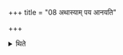 +++
title = "08 अथास्याम् पय आनयति"

+++

<details><summary>थिते</summary>

8. Then he pours milk in it.  
</details>
